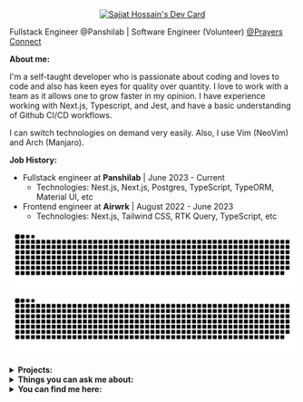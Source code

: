 <div align="center">
<!--  old one: <a  href="https://app.daily.dev/SajjatHossain"><img src="https://api.daily.dev/devcards/46694225e07d4e6ab2a89ebeb16cdb3c.png?r=bsw" width="400" alt="Sajjat Hossain's Dev Card"/></a> -->
  <a href="https://app.daily.dev/sajjathossain"><img src="https://api.daily.dev/devcards/v2/xfRn7cGHY.png?r=tck&type=wide" width="80%" alt="Sajjat Hossain's Dev Card"/></a>
</div>
<!-- <h1 align="center">Sajjat Hossain</h1> -->

Fullstack Engineer @Panshilab | Software Engineer (Volunteer) [@Prayers Connect](https://prayersconnect.com)

**About me:**

I'm a self-taught developer who is passionate about coding and loves to code and also has keen eyes for quality over quantity.
I love to work with a team as it allows one to grow faster in my opinion. I have experience working with Next.js, Typescript, and Jest, and have a basic understanding of Github CI/CD workflows.

I can switch technologies on demand very easily. Also, I use Vim (NeoVim) and Arch (Manjaro).

**Job History:**
- Fullstack engineer at **Panshilab** | June 2023 - Current
  - Technologies: Nest.js, Next.js, Postgres, TypeScript, TypeORM, Material UI, etc
- Frontend engineer at **Airwrk** | August 2022 - June 2023
  - Technologies: Next.js, Tailwind CSS, RTK Query, TypeScript, etc

![github-contrib-snake](./github-contribution-grid-snake.svg#gh-light-mode-only)
![github-contrib-snake](./github-contribution-grid-snake-dark.svg#gh-dark-mode-only)

<details>
<summary><b>Projects:</b></summary>

- **Next Pokedex**

  Simple pokedex app using pokemon api

  - [Github](https://github.com/sajjathossain/next-pokedex)
  - [Live](https://next-pokemon.netlify.app/)

- **Svelte Calender**

  Calendar using svelte.js

  - [Github](https://github.com/sajjathossain/svelte-calendar)
  - [Live](https://svelte-minimal-calendar.netlify.app/)

</details>

<details>
<summary><b>Things you can ask me about:</b></summary>

- Next.js
- TypeScript
- SSG | SSR
- Redux Toolkit | Redux Toolkit Query | React Query
- Formik | Yup
- Jest
- Mono repo (Nx)

</details>

<details>
<summary><b>You can find me here:</b></summary>

- [Dev.to](https://dev.to/sajjathossain)
- [Facebook](https://facebook.com/sajjathossain.official)
- [LinkedIn](https://www.linkedin.com/in/sajjathossainofficial/)
- [Twitter](https://twitter.com/sajjat_hossain_)

</details>
